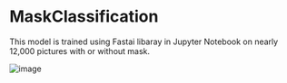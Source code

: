 # MaskClassification
This model is trained using Fastai libaray in Jupyter Notebook on nearly 12,000 pictures with or without mask.

![image](https://user-images.githubusercontent.com/57819584/196042246-c42f4b26-3d93-469e-a311-a7a3a5d146da.png)
